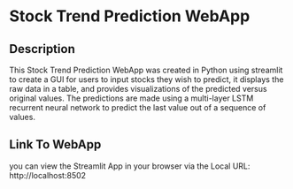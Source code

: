 # Stock Trend Prediction WebApp

## Description
This Stock Trend Prediction WebApp was created in Python using streamlit to create a GUI for users to input stocks they wish to predict, 
it displays the raw data in a table, and provides visualizations of the predicted versus original values. The predictions are made using a multi-layer LSTM recurrent neural network 
to predict the last value out of a sequence of values. 

## Link To WebApp
you can view the Streamlit App in your browser via the Local URL: http://localhost:8502
